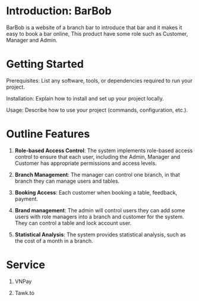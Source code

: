 # Introduction: BarBob
BarBob is a website of a branch bar to introduce that bar and it makes it easy to book a bar online, This product have some role such as Customer, Manager and Admin.

# Getting Started

Prerequisites: List any software, tools, or dependencies required to run your project.

Installation: Explain how to install and set up your project locally.

Usage: Describe how to use your project (commands, configuration, etc.).

# Outline Features
1. **Role-based Access Control**: The system implements role-based access control to ensure that each user, including the Admin, Manager and Customer has appropriate permissions and access levels.

2. **Branch Management**: The manager can control one branch, in that branch they can manage users and tables.

3. **Booking Access**: Each customer when booking a table, feedback, payment.

4. **Brand management**: The admin will control users they can add some users with role managers into a branch and customer for the system. They can control a table and lock account user.

5. **Statistical Analysis**: The system provides statistical analysis, such as the cost of a month in a branch.

# Service

1. VNPay

2. Tawk.to
